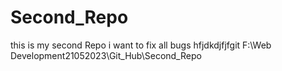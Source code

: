# Second_Repo
this is my second Repo i want to fix all bugs
hfjdkdjfjfgit 
F:\Web Development21052023\Git_Hub\Second_Repo